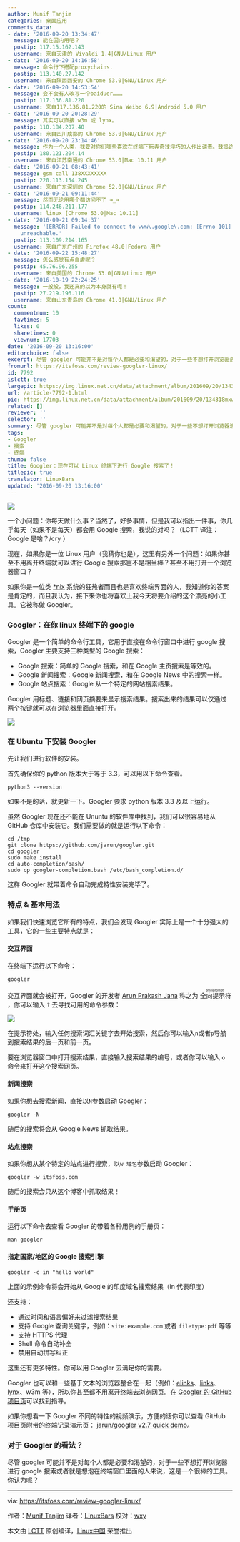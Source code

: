 ```yaml
---
author: Munif Tanjim
categories: 桌面应用
comments_data:
- date: '2016-09-20 13:34:47'
  message: 能在国内用吧？
  postip: 117.15.162.143
  username: 来自天津的 Vivaldi 1.4|GNU/Linux 用户
- date: '2016-09-20 14:16:58'
  message: 命令行下搭配proxychains.
  postip: 113.140.27.142
  username: 来自陕西西安的 Chrome 53.0|GNU/Linux 用户
- date: '2016-09-20 14:53:54'
  message: 会不会有人改写一个baiduer………
  postip: 117.136.81.220
  username: 来自117.136.81.220的 Sina Weibo 6.9|Android 5.0 用户
- date: '2016-09-20 20:28:29'
  message: 其实可以直接 w3m 或 lynx。
  postip: 110.184.207.40
  username: 来自四川成都的 Chrome 53.0|GNU/Linux 用户
- date: '2016-09-20 23:14:46'
  message: 作为一个人类，我要对你们哪些喜欢在终端下玩弄奇技淫巧的人作出谴责。鼓捣这些反人类的东西是拖社会主义的建设的后腿！在终端中google比你随手拿起手机google一下速度快么？程序员已经到了android手机删了gui用终端打电话的地步了吗？
  postip: 180.121.204.14
  username: 来自江苏南通的 Chrome 53.0|Mac 10.11 用户
- date: '2016-09-21 08:43:41'
  message: gsm call 138XXXXXXXX
  postip: 220.113.154.245
  username: 来自广东深圳的 Chrome 52.0|GNU/Linux 用户
- date: '2016-09-21 09:11:44'
  message: 然而无论用哪个都访问不了 →_→
  postip: 114.246.211.177
  username: linux [Chrome 53.0|Mac 10.11]
- date: '2016-09-21 09:14:37'
  message: '[ERROR] Failed to connect to www\.google\.com: [Errno 101] Network is
    unreachable.'
  postip: 113.109.214.165
  username: 来自广东广州的 Firefox 48.0|Fedora 用户
- date: '2016-09-22 15:48:27'
  message: 怎么感觉有点自虐呢？
  postip: 45.76.96.255
  username: 来自美国的 Chrome 53.0|GNU/Linux 用户
- date: '2016-10-19 22:24:25'
  message: 一般般，我还真的以为本身就有呢！
  postip: 27.219.196.116
  username: 来自山东青岛的 Chrome 41.0|GNU/Linux 用户
count:
  commentnum: 10
  favtimes: 5
  likes: 0
  sharetimes: 0
  viewnum: 17703
date: '2016-09-20 13:16:00'
editorchoice: false
excerpt: 尽管 googler 可能并不是对每个人都是必要和渴望的，对于一些不想打开浏览器进行 google 搜索或者就是想泡在终端窗口里面的人来说，这是一个很棒的工具。
fromurl: https://itsfoss.com/review-googler-linux/
id: 7792
islctt: true
largepic: https://img.linux.net.cn/data/attachment/album/201609/20/134318mxwqxhofx8yj8jcc.jpg
url: /article-7792-1.html
pic: https://img.linux.net.cn/data/attachment/album/201609/20/134318mxwqxhofx8yj8jcc.jpg.thumb.jpg
related: []
reviewer: ''
selector: ''
summary: 尽管 googler 可能并不是对每个人都是必要和渴望的，对于一些不想打开浏览器进行 google 搜索或者就是想泡在终端窗口里面的人来说，这是一个很棒的工具。
tags:
- Googler
- 搜索
- 终端
thumb: false
title: Googler：现在可以 Linux 终端下进行 Google 搜索了！
titlepic: true
translator: LinuxBars
updated: '2016-09-20 13:16:00'
---
```


![](/data/attachment/album/201609/20/134318mxwqxhofx8yj8jcc.jpg)


一个小问题：你每天做什么事？当然了，好多事情，但是我可以指出一件事，你几乎每天（如果不是每天）都会用 Google 搜索，我说的对吗？（LCTT 译注：Google 是啥？/cry ）


现在，如果你是一位 Linux 用户（我猜你也是），这里有另外一个问题：如果你甚至不用离开终端就可以进行 Google 搜索那岂不是相当棒？甚至不用打开一个浏览器窗口？


如果你是一位类 [\*nix](https://en.wikipedia.org/wiki/Unix-like) 系统的狂热者而且也是喜欢终端界面的人，我知道你的答案是肯定的，而且我认为，接下来你也将喜欢上我今天将要介绍的这个漂亮的小工具。它被称做 Googler。


### Googler：在你 linux 终端下的 google


Googler 是一个简单的命令行工具，它用于直接在命令行窗口中进行 google 搜索，Googler 主要支持三种类型的 Google 搜索：


* Google 搜索：简单的 Google 搜索，和在 Google 主页搜索是等效的。
* Google 新闻搜索：Google 新闻搜索，和在 Google News 中的搜索一样。
* Google 站点搜索：Google 从一个特定的网站搜索结果。


Googler 用标题、链接和网页摘要来显示搜索结果。搜索出来的结果可以仅通过两个按键就可以在浏览器里面直接打开。


![](/data/attachment/album/201609/20/134338rz5ei8is5x5a5lme.png)


### 在 Ubuntu 下安装 Googler


先让我们进行软件的安装。


首先确保你的 python 版本大于等于 3.3，可以用以下命令查看。



```
python3 --version

```

如果不是的话，就更新一下。Googler 要求 python 版本 3.3 及以上运行。


虽然 Googler 现在还不能在 Ununtu 的软件库中找到，我们可以很容易地从 GitHub 仓库中安装它。我们需要做的就是运行以下命令：



```
cd /tmp
git clone https://github.com/jarun/googler.git
cd googler
sudo make install
cd auto-completion/bash/
sudo cp googler-completion.bash /etc/bash_completion.d/

```

这样 Googler 就带着命令自动完成特性安装完毕了。


### 特点 & 基本用法


如果我们快速浏览它所有的特点，我们会发现 Googler 实际上是一个十分强大的工具，它的一些主要特点就是：


#### 交互界面


在终端下运行以下命令：



```
googler

```

交互界面就会被打开，Googler 的开发者 [Arun Prakash Jana](https://github.com/jarun) 称之为<ruby> 全向提示符 <rp>  （ </rp> <rt>  omniprompt </rt> <rp>  ） </rp></ruby>，你可以输入 `?` 去寻找可用的命令参数：


![](/data/attachment/album/201609/20/134349pqc54iiij7zg0i9s.png)


在提示符处，输入任何搜索词汇关键字去开始搜索，然后你可以输入`n`或者`p`导航到搜索结果的后一页和前一页。


要在浏览器窗口中打开搜索结果，直接输入搜索结果的编号，或者你可以输入 `o` 命令来打开这个搜索网页。


#### 新闻搜索


如果你想去搜索新闻，直接以`N`参数启动 Googler：



```
googler -N

```

随后的搜索将会从 Google News 抓取结果。


#### 站点搜索


如果你想从某个特定的站点进行搜索，以`w 域名`参数启动 Googler：



```
googler -w itsfoss.com

```

随后的搜索会只从这个博客中抓取结果！


#### 手册页


运行以下命令去查看 Googler 的带着各种用例的手册页：



```
man googler

```

#### 指定国家/地区的 Google 搜索引擎



```
googler -c in "hello world"

```

上面的示例命令将会开始从 Google 的印度域名搜索结果（in 代表印度）


还支持：


* 通过时间和语言偏好来过滤搜索结果
* 支持 Google 查询关键字，例如：`site:example.com` 或者 `filetype:pdf` 等等
* 支持 HTTPS 代理
* Shell 命令自动补全
* 禁用自动拼写纠正


这里还有更多特性。你可以用 Googler 去满足你的需要。


Googler 也可以和一些基于文本的浏览器整合在一起（例如：[elinks](http://elinks.or.cz/)、[links](http://links.twibright.com/)、[lynx](http://lynx.browser.org/)、w3m 等），所以你甚至都不用离开终端去浏览网页。在 [Googler 的 GitHub 项目页](https://github.com/jarun/googler#faq)可以找到指导。


如果你想看一下 Googler 不同的特性的视频演示，方便的话你可以查看 GitHub 项目页附带的终端记录演示页： [jarun/googler v2.7 quick demo](https://asciinema.org/a/85019)。


### 对于 Googler 的看法？


尽管 googler 可能并不是对每个人都是必要和渴望的，对于一些不想打开浏览器进行 google 搜索或者就是想泡在终端窗口里面的人来说，这是一个很棒的工具。你认为呢？




---


via: <https://itsfoss.com/review-googler-linux/>


作者：[Munif Tanjim](https://itsfoss.com/author/munif/) 译者：[LinuxBars](https://github.com/LinuxBars) 校对：[wxy](https://github.com/wxy)


本文由 [LCTT](https://github.com/LCTT/TranslateProject) 原创编译，[Linux中国](https://linux.cn/) 荣誉推出